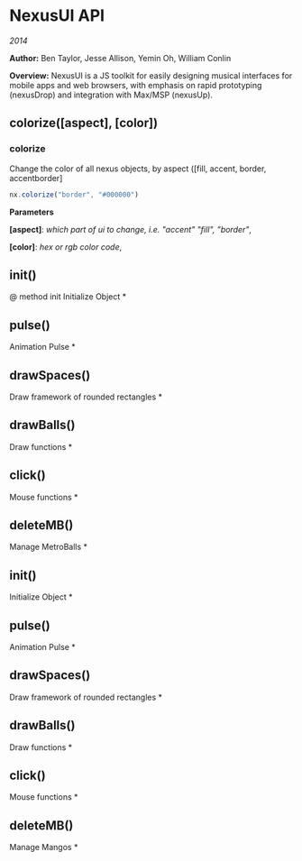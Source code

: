 NexusUI API
===========
*2014*

**Author:** Ben Taylor, Jesse Allison, Yemin Oh, William Conlin

**Overview:** NexusUI is a JS toolkit for easily designing musical interfaces for mobile apps and web browsers, with emphasis on rapid prototyping (nexusDrop) and integration with Max/MSP (nexusUp).

colorize(\[aspect\], \[color\])
-------------------------------
### colorize
Change the color of all nexus objects, by aspect ([fill, accent, border, accentborder]

```js
nx.colorize("border", "#000000")
```



**Parameters**

**[aspect]**:  *which part of ui to change, i.e. "accent" "fill", "border"*,  


**[color]**:  *hex or rgb color code*,  


init()
------
@ method init
Initialize Object *

pulse()
-------
Animation Pulse *

drawSpaces()
------------
Draw framework of rounded rectangles *

drawBalls()
-----------
Draw functions *

click()
-------
Mouse functions *

deleteMB()
----------
Manage MetroBalls *

init()
------
Initialize Object *

pulse()
-------
Animation Pulse *

drawSpaces()
------------
Draw framework of rounded rectangles *

drawBalls()
-----------
Draw functions *

click()
-------
Mouse functions *

deleteMB()
----------
Manage Mangos *

